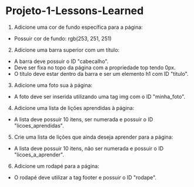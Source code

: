 # Projeto-1-Lessons-Learned

1. Adicione uma cor de fundo específica para a página:
- Possuir cor de fundo: rgb(253, 251, 251)

2. Adicione uma barra superior com um título:
- A barra deve possuir o ID "cabecalho".
- Deve ser fixa no topo da página com a propriedade top tendo 0px.
- O título deve estar dentro da barra e ser um elemento h1 com ID "titulo".

3. Adicione uma foto sua à página:
- A foto deve ser inserida utilizando uma tag img com o ID "minha_foto".

4. Adicione uma lista de lições aprendidas à página:
- A lista deve possuir 10 itens, ser numerada e possuir o ID "licoes_aprendidas".

5. Crie uma lista de lições que ainda deseja aprender para a página:
- A lista deve possuir 10 itens, não ser numerada e possuir o ID "licoes_a_aprender".

6. Adicione um rodapé para a página:
- O rodapé deve utilizar a tag footer e possuir o ID "rodape".